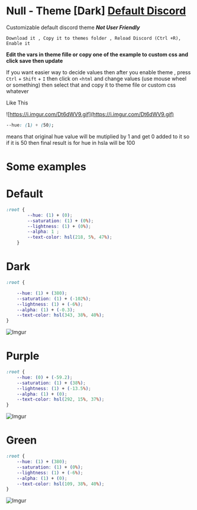 # Null - Theme [Dark] [Default Discord](https://github.com/Modder4869/LazyStuff/blob/master/LazyMadeThemes/readme.md#default)
Customizable default discord theme ***Not User Friendly*** 

`Download it , Copy it to themes folder , Reload Discord (Ctrl +R), Enable it`

**Edit the vars in theme fille or copy one of the example to custom css and click save then update** 

If you want easier way to decide values then after you enable theme , press `Ctrl` + `Shift` + `I` then click on `<html`
and change values (use mouse wheel or something) then select that and copy it to theme file or custom css whatever


Like This

![https://i.imgur.com/Dt6dWV9.gif](https://i.imgur.com/Dt6dWV9.gif)
```css
--hue: (1) + (50);
```

means  that original hue value will be mutiplied by 1 and get 0 added to it
so if it is 50 then final result is for hue in hsla will be 100

# Some examples
# Default

```css
:root {
        --hue: (1) + (0);
        --saturation: (1) + (0%);
        --lightness: (1) + (0%); 
        --alpha: 1 ; 
        --text-color: hsl(218, 5%, 47%);
    }
```
# Dark

```css
:root {

    --hue: (1) + (380);
    --saturation: (1) + (-102%);
    --lightness: (1) + (-6%);
    --alpha: (1) + (-0.3);
    --text-color: hsl(343, 38%, 40%);
} 
```
![Imgur](https://i.imgur.com/wiLwEhp.png)
# Purple 

```css
:root {
    --hue: (0) + (-59.2);
    --saturation: (1) + (38%);
    --lightness: (1) + (-13.5%);
    --alpha: (1) + (0);
    --text-color: hsl(292, 15%, 37%);
}
```
![Imgur](https://i.imgur.com/Sv8Q1IS.png)
# Green

```css
:root {
    --hue: (1) + (380);
    --saturation: (1) + (0%);
    --lightness: (1) + (-6%);
    --alpha: (1) + (0);
    --text-color: hsl(109, 38%, 40%);
}
```
![Imgur](https://i.imgur.com/nIyJ7Tq.png)
